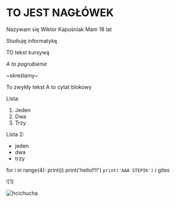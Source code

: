 # TO JEST NAGŁÓWEK
Nazywam się Wiktor Kapuśniak
Mam 18 lat



Studiuję informatykę


TO tekst kursywą

*A to pogrubienie*

~skreślamy~

To zwykły tekst
A to cytat blokowy

Lista:
1. Jeden
2. Dwa
3. Trzy

Lista 2:
- jeden
- dwa
- trzy

for i in range(4):
  print(i)
  print('hello!!!!')
``print('AAA STEPIK')`` i gites

![1]

![hcichucha](https://github.com/WiktorKapusniak/Markdown/assets/156890202/eaafd73f-a230-4888-abd7-2dbc10dfbca4)
